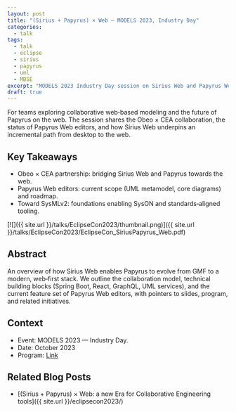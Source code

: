 ```yaml
---
layout: post
title: "(Sirius + Papyrus) × Web — MODELS 2023, Industry Day"
categories:
  - talk
tags:
  - talk
  - eclipse
  - sirius
  - papyrus
  - uml
  - MBSE
excerpt: "MODELS 2023 Industry Day session on Sirius Web and Papyrus Web—context and resources for collaborative engineering teams."
draft: true
---
```


For teams exploring collaborative web‑based modeling and the future of Papyrus on the web. The session shares the Obeo × CEA collaboration, the status of Papyrus Web editors, and how Sirius Web underpins an incremental path from desktop to the web.

## Key Takeaways
- Obeo × CEA partnership: bridging Sirius Web and Papyrus towards the web.
- Papyrus Web editors: current scope (UML metamodel, core diagrams) and roadmap.
- Toward SysMLv2: foundations enabling SysON and standards‑aligned tooling.

[![]({{ site.url }}/talks/EclipseCon2023/thumbnail.png)]({{ site.url }}/talks/EclipseCon2023/EclipseCon_SiriusPapyrus_Web.pdf)

## Abstract
An overview of how Sirius Web enables Papyrus to evolve from GMF to a modern, web‑first stack. We outline the collaboration model, technical building blocks (Spring Boot, React, GraphQL, UML services), and the current feature set of Papyrus Web editors, with pointers to slides, program, and related initiatives.

## Context
- Event: MODELS 2023 — Industry Day.
- Date: October 2023
- Program: [Link](https://conf.researchr.org/track/models-2023/models-2023-industry-days#program)

## Related Blog Posts
- [(Sirius + Papyrus) × Web: a new Era for Collaborative Engineering tools]({{ site.url }}/eclipsecon2023/)

